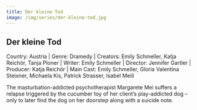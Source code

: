 ```yaml
---
title: Der kleine Tod
image: /img/series/der-kleine-tod.jpg
---
```



## Der kleine Tod  
Country: Austria | Genre: Dramedy | Creators: Emily Schmeller, Katja Reichör, Tanja Ploner | Writer: Emily Schmeller | Director: Jennifer Gartler | Producer: Katja Reichör | Main Cast: Emily Schmeller, Gloria Valentina Steixner, Michaela Kis, Patrick Strasser, Isabel Meili

The masturbation-addicted psychotherapist Margarete Mei suffers a relapse triggered by the cucumber toy of her client’s play-addicted dog – only to later find the dog on her doorstep along with a suicide note.
